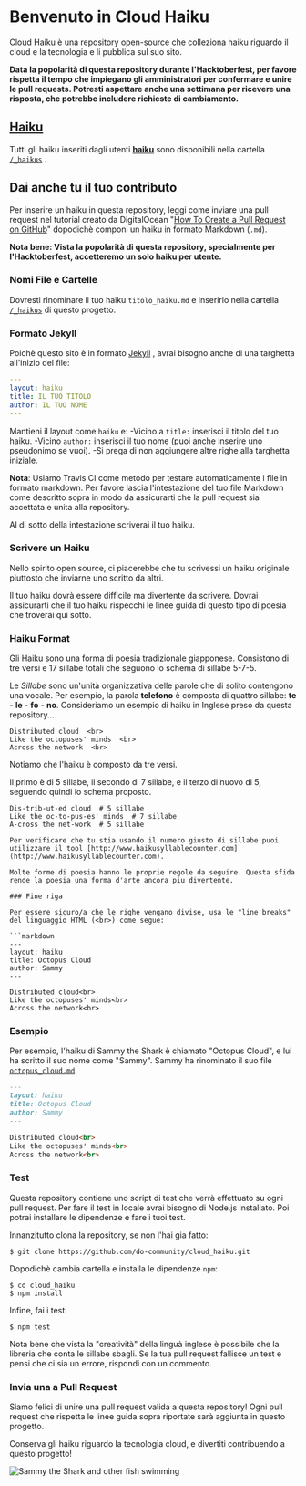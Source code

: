 # Benvenuto in Cloud Haiku

Cloud Haiku è una repository open-source che colleziona haiku riguardo il cloud e la tecnologia e li pubblica sul suo sito.

**Data la popolarità di questa repository durante l'Hacktoberfest, per favore rispetta il tempo che impiegano gli amministratori per confermare e unire le pull requests. Potresti aspettare anche una settimana per ricevere una risposta, che potrebbe includere richieste di cambiamento.**

## [Haiku](https://do-community.github.io/cloud_haiku/haikus/)

Tutti gli haiku inseriti dagli utenti **[haiku](https://do-community.github.io/cloud_haiku/haikus/)** sono disponibili nella cartella [`/_haikus`](https://github.com/do-community/cloud_haiku/tree/master/_haikus) .

## Dai anche tu il tuo contributo

Per inserire un haiku in questa repository, leggi come inviare una pull request nel tutorial creato da DigitalOcean "[How To Create a Pull Request on GitHub](https://www.digitalocean.com/community/tutorials/how-to-create-a-pull-request-on-github)" dopodichè componi un haiku in formato Markdown (`.md`).

**Nota bene: Vista la popolarità di questa repository, specialmente per l'Hacktoberfest, accetteremo un solo haiku per utente.**

### Nomi File e Cartelle

Dovresti rinominare il tuo haiku `titolo_haiku.md` e inserirlo nella cartella [`/_haikus`](https://github.com/do-community/cloud_haiku/tree/master/_haikus) di questo progetto.

### Formato Jekyll

Poichè questo sito è in formato [Jekyll](https://jekyllrb.com/) , avrai bisogno anche di una targhetta all'inizio del file:

```yaml
---
layout: haiku
title: IL TUO TITOLO
author: IL TUO NOME
---
```

Mantieni il layout come `haiku` e: 
-Vicino a `title:` inserisci il titolo del tuo haiku. 
-Vicino `author:` inserisci il tuo nome (puoi anche inserire uno pseudonimo se vuoi).
-Si prega di non aggiungere altre righe alla targhetta iniziale.

**Nota**: Usiamo Travis CI come metodo per testare automaticamente i file in formato markdown. Per favore lascia l'intestazione del tuo file Markdown come descritto sopra in modo da assicurarti che la pull request sia accettata e unita alla repository.

Al di sotto della intestazione scriverai il tuo haiku.

### Scrivere un Haiku

Nello spirito open source, ci piacerebbe che tu scrivessi un haiku originale piuttosto che inviarne uno scritto da altri.

Il tuo haiku dovrà essere difficile ma divertente da scrivere. Dovrai assicurarti che il tuo haiku rispecchi le linee guida di questo tipo di poesia che troverai qui sotto.

### Haiku Format

Gli Haiku sono una forma di poesia tradizionale giapponese. 
Consistono di tre versi e 17 sillabe totali che seguono lo schema di sillabe 5-7-5.

Le *Sillabe* sono un'unità organizzativa delle parole che di solito contengono una vocale.
Per esempio, la parola **telefono** è composta di quattro sillabe: **te** - **le** - **fo** - **no**.
Consideriamo un esempio di haiku in Inglese preso da questa repository...

```
Distributed cloud  <br>
Like the octopuses' minds  <br>
Across the network  <br>
```

Notiamo che l'haiku è composto da tre versi.

Il primo è di 5 sillabe, il secondo di 7 sillabe, e il terzo di nuovo di 5, seguendo quindi lo schema proposto.

```
Dis-trib-ut-ed cloud  # 5 sillabe 
Like the oc-to-pus-es' minds  # 7 sillabe  
A-cross the net-work  # 5 sillabe

Per verificare che tu stia usando il numero giusto di sillabe puoi utilizzare il tool [http://www.haikusyllablecounter.com](http://www.haikusyllablecounter.com).

Molte forme di poesia hanno le proprie regole da seguire. Questa sfida rende la poesia una forma d'arte ancora piu divertente.

### Fine riga

Per essere sicuro/a che le righe vengano divise, usa le "line breaks" del linguaggio HTML (<br>) come segue:

```markdown
---
layout: haiku
title: Octopus Cloud
author: Sammy
---

Distributed cloud<br>
Like the octopuses' minds<br>
Across the network<br>
```

### Esempio

Per esempio, l'haiku di Sammy the Shark è chiamato "Octopus Cloud", e lui ha scritto il suo nome come "Sammy". Sammy ha rinominato il suo file [`octopus_cloud.md`](https://github.com/do-community/cloud_haiku/blob/master/_haikus/octopus_cloud.md).

```markdown
---
layout: haiku
title: Octopus Cloud
author: Sammy
---

Distributed cloud<br>
Like the octopuses' minds<br>
Across the network<br>
```

### Test

Questa repository contiene uno script di test che verrà effettuato su ogni pull request. Per fare il test in locale avrai bisogno di Node.js installato. Poi potrai installare le dipendenze e fare i tuoi test.

Innanzitutto clona la repository, se non l'hai gia fatto:

```shell
$ git clone https://github.com/do-community/cloud_haiku.git
```

Dopodichè cambia cartella e installa le dipendenze `npm`:

```shell
$ cd cloud_haiku
$ npm install
```

Infine, fai i test:

```shell
$ npm test
```

Nota bene che vista la "creatività" della linguà inglese è possibile che la libreria che conta le sillabe sbagli. Se la tua pull request fallisce un test e pensi che ci sia un errore, rispondi con un commento.

### Invia una a Pull Request

Siamo felici di unire una pull request valida a questa repository! Ogni pull request che rispetta le linee guida sopra riportate sarà aggiunta in questo progetto.

Conserva gli haiku riguardo la tecnologia cloud, e divertiti contribuendo a questo progetto!

![Sammy the Shark and other fish swimming](https://do-community.github.io/cloud_haiku/assets/swim.png)
